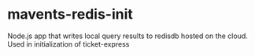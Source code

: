 # mavents-redis-init
Node.js app that writes local query results to redisdb hosted on the cloud. Used in initialization of ticket-express
